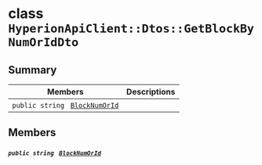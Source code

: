 # class `HyperionApiClient::Dtos::GetBlockByNumOrIdDto` 

## Summary

 Members                                | Descriptions                                
----------------------------------------|---------------------------------------------
`public string ` [`BlockNumOrId`](#class_hyperion_api_client_1_1_dtos_1_1_get_block_by_num_or_id_dto_1ae2afb43d6e45fd173156e29c9d195d52) | 

## Members

##### `public string ` [`BlockNumOrId`](#class_hyperion_api_client_1_1_dtos_1_1_get_block_by_num_or_id_dto_1ae2afb43d6e45fd173156e29c9d195d52) 

